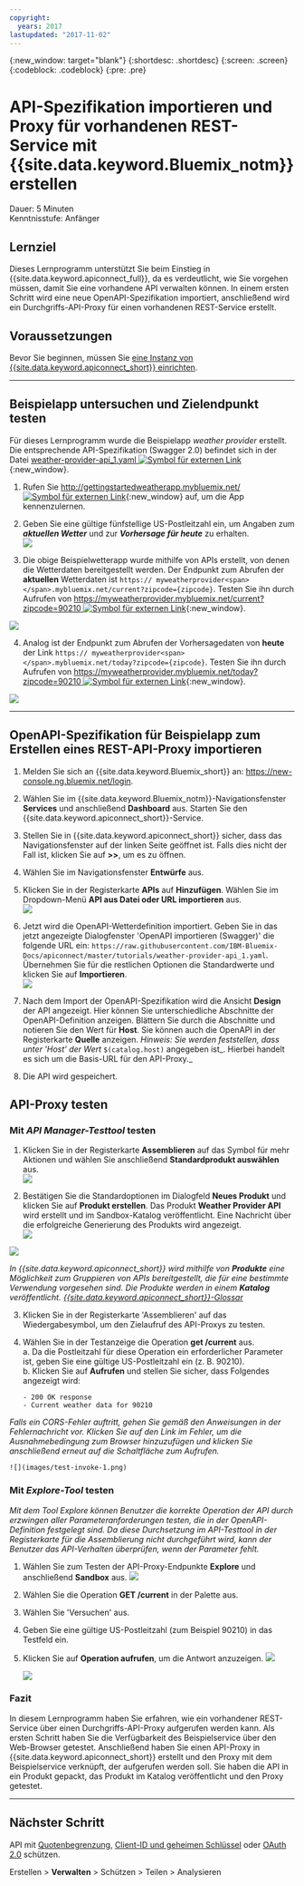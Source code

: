 ```yaml
---
copyright:
  years: 2017
lastupdated: "2017-11-02"
---
```


{:new_window: target="blank"}
{:shortdesc: .shortdesc}
{:screen: .screen}
{:codeblock: .codeblock}
{:pre: .pre}

# API-Spezifikation importieren und Proxy für vorhandenen REST-Service mit {{site.data.keyword.Bluemix_notm}} erstellen
Dauer: 5 Minuten  
Kenntnisstufe: Anfänger  

## Lernziel
Dieses Lernprogramm unterstützt Sie beim Einstieg in {{site.data.keyword.apiconnect_full}}, da es verdeutlicht, wie Sie vorgehen müssen, damit Sie eine vorhandene API verwalten können. In einem ersten Schritt wird eine neue OpenAPI-Spezifikation importiert, anschließend wird ein Durchgriffs-API-Proxy für einen vorhandenen REST-Service erstellt.

## Voraussetzungen
Bevor Sie beginnen, müssen Sie [eine Instanz von {{site.data.keyword.apiconnect_short}} einrichten](tut_prereq_set_up_apic_instance.html).

---


## Beispielapp untersuchen und Zielendpunkt testen

Für dieses Lernprogramm wurde die Beispielapp _weather provider_ erstellt. Die entsprechende API-Spezifikation (Swagger 2.0) befindet sich in der Datei [weather-provider-api_1.yaml ![Symbol für externen Link](../../../icons/launch-glyph.svg "Symbol für externen Link")](https://raw.githubusercontent.com/IBM-Bluemix-Docs/apiconnect/master/tutorials/weather-provider-api_1.yaml){:new_window}.

1. Rufen Sie [http://gettingstartedweatherapp.mybluemix.net/ ![Symbol für externen Link](../../../icons/launch-glyph.svg "Symbol für externen Link")](http://gettingstartedweatherapp.mybluemix.net/){:new_window} auf, um die App kennenzulernen.  
2. Geben Sie eine gültige fünfstellige US-Postleitzahl ein, um Angaben zum _**aktuellen Wetter**_ und zur _**Vorhersage für heute**_ zu erhalten.  
![](images/explore-weatherapp-1.png)

3. Die obige Beispielwetterapp wurde mithilfe von APIs erstellt, von denen die Wetterdaten bereitgestellt werden. Der Endpunkt zum Abrufen der **aktuellen** Wetterdaten ist `https:// myweatherprovider<span></span>.mybluemix.net/current?zipcode={zipcode}`. Testen Sie ihn durch Aufrufen von [https://myweatherprovider.mybluemix.net/current?zipcode=90210 ![Symbol für externen Link](../../../icons/launch-glyph.svg "Symbol für externen Link")](https://myweatherprovider.mybluemix.net/current?zipcode=90210){:new_window}.  

  ![](images/explore-weatherapp-2.png)

4. Analog ist der Endpunkt zum Abrufen der Vorhersagedaten von **heute** der Link `https:// myweatherprovider<span></span>.mybluemix.net/today?zipcode={zipcode}`. Testen Sie ihn durch Aufrufen von [https://myweatherprovider.mybluemix.net/today?zipcode=90210 ![Symbol für externen Link](../../../icons/launch-glyph.svg "Symbol für externen Link")](https://myweatherprovider.mybluemix.net/today?zipcode=90210){:new_window}.  

  ![](images/explore-weatherapp-3.png)


---

## OpenAPI-Spezifikation für Beispielapp zum Erstellen eines REST-API-Proxy importieren
1. Melden Sie sich an {{site.data.keyword.Bluemix_short}} an: https://new-console.ng.bluemix.net/login.
2. Wählen Sie im {{site.data.keyword.Bluemix_notm}}-Navigationsfenster **Services** und anschließend **Dashboard** aus. Starten Sie den {{site.data.keyword.apiconnect_short}}-Service. 
3. Stellen Sie in {{site.data.keyword.apiconnect_short}} sicher, dass das Navigationsfenster auf der linken Seite geöffnet ist. Falls dies nicht der Fall ist, klicken Sie auf **>>**, um es zu öffnen.  
4. Wählen Sie im Navigationsfenster **Entwürfe** aus.   
5. Klicken Sie in der Registerkarte **APIs** auf **Hinzufügen**. Wählen Sie im Dropdown-Menü **API aus Datei oder URL importieren** aus.  
     ![](images/import-1.png)

6. Jetzt wird die OpenAPI-Wetterdefinition importiert. Geben Sie in das jetzt angezeigte Dialogfenster 'OpenAPI importieren (Swagger)' die folgende URL ein:
`https://raw.githubusercontent.com/IBM-Bluemix-Docs/apiconnect/master/tutorials/weather-provider-api_1.yaml`. Übernehmen Sie für die restlichen Optionen die Standardwerte und klicken Sie auf **Importieren**.  
    ![](images/import-2.png)  

7. Nach dem Import der OpenAPI-Spezifikation wird die Ansicht **Design** der API angezeigt. Hier können Sie unterschiedliche Abschnitte der OpenAPI-Definition anzeigen. Blättern Sie durch die Abschnitte und notieren Sie den Wert für **Host**. Sie können auch die OpenAPI in der Registerkarte **Quelle** anzeigen.
  _Hinweis: Sie werden feststellen, dass unter 'Host' der Wert_ `$(catalog.host)` angegeben ist_. Hierbei handelt es sich um die Basis-URL für den API-Proxy._
8. Die API wird gespeichert. 


## API-Proxy testen

### Mit _API Manager-Testtool_ testen
1. Klicken Sie in der Registerkarte **Assemblieren** auf das Symbol für mehr Aktionen und wählen Sie anschließend **Standardprodukt auswählen** aus.  
  ![](images/generate-default-product-1.png)   

2. Bestätigen Sie die Standardoptionen im Dialogfeld **Neues Produkt** und klicken Sie auf **Produkt erstellen**. Das Produkt **Weather Provider API** wird erstellt und im Sandbox-Katalog veröffentlicht. Eine Nachricht über die erfolgreiche Generierung des Produkts wird angezeigt.  
  ![](images/generate-default-product-2.png)  

  ![](images/generate-default-product-3.png)

  _In {{site.data.keyword.apiconnect_short}} wird mithilfe von **Produkte** eine Möglichkeit zum Gruppieren von APIs bereitgestellt, die für eine bestimmte Verwendung vorgesehen sind. Die Produkte werden in einem **Katalog** veröffentlicht.  [{{site.data.keyword.apiconnect_short}}-Glossar](../apic_glossary.html)_

3. Klicken Sie in der Registerkarte 'Assemblieren' auf das Wiedergabesymbol, um den Zielaufruf des API-Proxys zu testen.

4. Wählen Sie in der Testanzeige die Operation **get /current** aus.  
    a. Da die Postleitzahl für diese Operation ein erforderlicher Parameter ist, geben Sie eine gültige US-Postleitzahl ein (z. B. 90210).  
    b. Klicken Sie auf **Aufrufen** und stellen Sie sicher, dass Folgendes angezeigt wird:  
    ```
    - 200 OK response
    - Current weather data for 90210  
    ```
_Falls ein CORS-Fehler auftritt, gehen Sie gemäß den Anweisungen in der Fehlernachricht vor. Klicken Sie auf den Link im Fehler, um die Ausnahmebedingung zum Browser hinzuzufügen und klicken Sie anschließend erneut auf die Schaltfläche zum Aufrufen._

    ![](images/test-invoke-1.png)


### Mit _Explore-Tool_ testen
_Mit dem Tool Explore können Benutzer die korrekte Operation der API durch erzwingen aller Parameteranforderungen testen, die in der OpenAPI-Definition festgelegt sind. Da diese Durchsetzung im API-Testtool in der Registerkarte für die Assemblierung nicht durchgeführt wird, kann der Benutzer das API-Verhalten überprüfen, wenn der Parameter fehlt._

1. Wählen Sie zum Testen der API-Proxy-Endpunkte **Explore** und anschließend **Sandbox** aus.
    ![](images/test-explore-1.png)
2. Wählen Sie die Operation **GET /current** in der Palette aus.
3. Wählen Sie 'Versuchen' aus.  
4. Geben Sie eine gültige US-Postleitzahl (zum Beispiel 90210) in das Testfeld ein.
5. Klicken Sie auf **Operation aufrufen**, um die Antwort anzuzeigen.
  ![](images/test-explore-2.png)

    ![](images/test-explore-3.png)


### Fazit
In diesem Lernprogramm haben Sie erfahren, wie ein vorhandener REST-Service über einen Durchgriffs-API-Proxy aufgerufen werden kann. Als ersten Schritt haben Sie die Verfügbarkeit des Beispielservice über den Web-Browser getestet. Anschließend haben Sie einen API-Proxy in {{site.data.keyword.apiconnect_short}} erstellt und den Proxy mit dem Beispielservice verknüpft, der aufgerufen werden soll. Sie haben die API in ein Produkt gepackt, das Produkt im Katalog veröffentlicht und den Proxy getestet.

---

## Nächster Schritt

API mit [Quotenbegrenzung](tut_rate_limit.html), [Client-ID und geheimen Schlüssel](tut_secure_landing.html) oder [OAuth 2.0](tut_secure_oauth_2.html) schützen.

Erstellen > **Verwalten** > Schützen > Teilen > Analysieren

